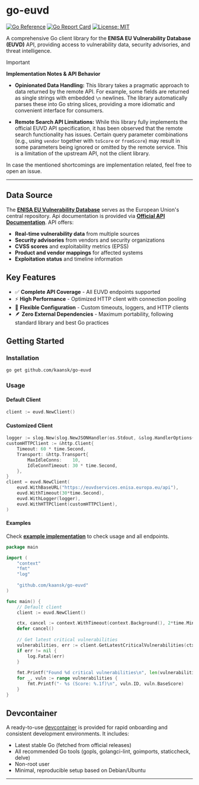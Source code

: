 # go-euvd

[![Go Reference](https://pkg.go.dev/badge/github.com/kaansk/go-euvd.svg)](https://pkg.go.dev/github.com/kaansk/go-euvd)
[![Go Report Card](https://goreportcard.com/badge/github.com/kaansk/go-euvd)](https://goreportcard.com/report/github.com/kaansk/go-euvd)
[![License: MIT](https://img.shields.io/badge/License-MIT-yellow.svg)](https://opensource.org/licenses/MIT)

A comprehensive Go client library for the **ENISA EU Vulnerability Database (EUVD)** API, providing access to vulnerability data, security advisories, and threat intelligence.

> [!IMPORTANT]
> **Implementation Notes & API Behavior**
>
> - **Opinionated Data Handling:** This library takes a pragmatic approach to data returned by the remote API. For example, some fields are returned as single strings with embedded `\n` newlines. The library automatically parses these into Go string slices, providing a more idiomatic and convenient interface for consumers.
>
> - **Remote Search API Limitations:** While this library fully implements the official EUVD API specification, it has been observed that the remote search functionality has issues. Certain query parameter combinations (e.g., using `vendor` together with `toScore` or `fromScore`) may result in some parameters being ignored or omitted by the remote service. This is a limitation of the upstream API, not the client library.
>
> In case the mentioned shortcomings are implementation related, feel free to open an issue.

---

## Data Source
The [**ENISA EU Vulnerability Database**](https://euvd.enisa.europa.eu/) serves as the European Union's central repository. Api documentation is provided via [**Official API Documentation**](https://euvd.enisa.europa.eu/apidoc). API offers:

- **Real-time vulnerability data** from multiple sources
- **Security advisories** from vendors and security organizations  
- **CVSS scores** and exploitability metrics (EPSS)
- **Product and vendor mappings** for affected systems
- **Exploitation status** and timeline information

## Key Features

- ✅ **Complete API Coverage** - All EUVD endpoints supported
- ⚡ **High Performance** - Optimized HTTP client with connection pooling
- 🔧 **Flexible Configuration** - Custom timeouts, loggers, and HTTP clients
- 🪶 **Zero External Dependencies** - Maximum portability, following standard library and best Go practices

## Getting Started

### Installation

```bash
go get github.com/kaansk/go-euvd
```

### Usage

#### Default Client
```go
client := euvd.NewClient()
```

#### Customized Client
```go
logger := slog.New(slog.NewJSONHandler(os.Stdout, &slog.HandlerOptions{Level: slog.LevelInfo}))
customHTTPClient := &http.Client{
    Timeout: 60 * time.Second,
    Transport: &http.Transport{
        MaxIdleConns:    10,
        IdleConnTimeout: 30 * time.Second,
    },
}
client = euvd.NewClient(
    euvd.WithBaseURL("https://euvdservices.enisa.europa.eu/api"),
    euvd.WithTimeout(30*time.Second),
    euvd.WithLogger(logger),
    euvd.WithHTTPClient(customHTTPClient),
)
```

#### Examples
Check [**example implementation**](./examples/main.go) to check usage and all endpoints.

```go
package main

import (
    "context"
    "fmt"
    "log"
    
    "github.com/kaansk/go-euvd"
)

func main() {
    // Default client
    client := euvd.NewClient()

    ctx, cancel := context.WithTimeout(context.Background(), 2*time.Minute)
    defer cancel()
    
    // Get latest critical vulnerabilities
    vulnerabilities, err := client.GetLatestCriticalVulnerabilities(ctx)
    if err != nil {
        log.Fatal(err)
    }
    
    fmt.Printf("Found %d critical vulnerabilities\n", len(vulnerabilities))
    for _, vuln := range vulnerabilities {
        fmt.Printf("- %s (Score: %.1f)\n", vuln.ID, vuln.BaseScore)
    }
}
```

## Devcontainer

A ready-to-use [devcontainer](.devcontainer/) is provided for rapid onboarding and consistent development environments. It includes:
- Latest stable Go (fetched from official releases)
- All recommended Go tools (gopls, golangci-lint, goimports, staticcheck, delve)
- Non-root user
- Minimal, reproducible setup based on Debian/Ubuntu

---